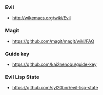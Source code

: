 ### Evil
* http://wikemacs.org/wiki/Evil

### Magit
* https://github.com/magit/magit/wiki/FAQ

### Guide key
* https://github.com/kai2nenobu/guide-key

### Evil Lisp State
* https://github.com/syl20bnr/evil-lisp-state